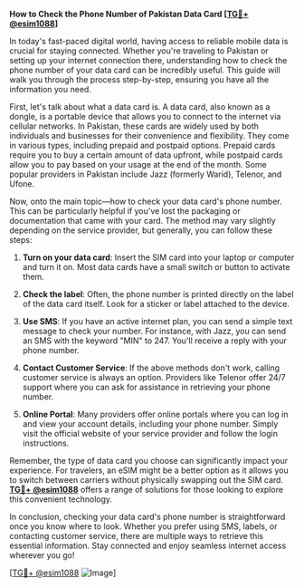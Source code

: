 **How to Check the Phone Number of Pakistan Data Card [[TG💪+ @esim1088](https://t.me/s/esim1088)]**

In today's fast-paced digital world, having access to reliable mobile data is crucial for staying connected. Whether you're traveling to Pakistan or setting up your internet connection there, understanding how to check the phone number of your data card can be incredibly useful. This guide will walk you through the process step-by-step, ensuring you have all the information you need.

First, let's talk about what a data card is. A data card, also known as a dongle, is a portable device that allows you to connect to the internet via cellular networks. In Pakistan, these cards are widely used by both individuals and businesses for their convenience and flexibility. They come in various types, including prepaid and postpaid options. Prepaid cards require you to buy a certain amount of data upfront, while postpaid cards allow you to pay based on your usage at the end of the month. Some popular providers in Pakistan include Jazz (formerly Warid), Telenor, and Ufone.

Now, onto the main topic—how to check your data card's phone number. This can be particularly helpful if you've lost the packaging or documentation that came with your card. The method may vary slightly depending on the service provider, but generally, you can follow these steps:

1. **Turn on your data card**: Insert the SIM card into your laptop or computer and turn it on. Most data cards have a small switch or button to activate them.

2. **Check the label**: Often, the phone number is printed directly on the label of the data card itself. Look for a sticker or label attached to the device.

3. **Use SMS**: If you have an active internet plan, you can send a simple text message to check your number. For instance, with Jazz, you can send an SMS with the keyword "MIN" to 247. You'll receive a reply with your phone number.

4. **Contact Customer Service**: If the above methods don't work, calling customer service is always an option. Providers like Telenor offer 24/7 support where you can ask for assistance in retrieving your phone number.

5. **Online Portal**: Many providers offer online portals where you can log in and view your account details, including your phone number. Simply visit the official website of your service provider and follow the login instructions.

Remember, the type of data card you choose can significantly impact your experience. For travelers, an eSIM might be a better option as it allows you to switch between carriers without physically swapping out the SIM card. **[TG💪+ @esim1088](https://t.me/s/esim1088)** offers a range of solutions for those looking to explore this convenient technology.

In conclusion, checking your data card's phone number is straightforward once you know where to look. Whether you prefer using SMS, labels, or contacting customer service, there are multiple ways to retrieve this essential information. Stay connected and enjoy seamless internet access wherever you go!

[[TG💪+ @esim1088](https://t.me/s/esim1088) ![Image](https://i.postimg.cc/Y0z9fWf4/image.png)]